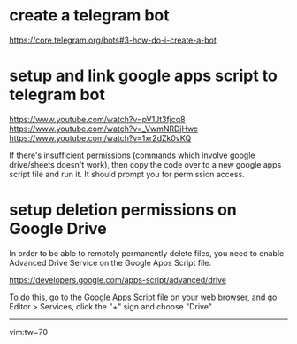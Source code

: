 # create a telegram bot

https://core.telegram.org/bots#3-how-do-i-create-a-bot

# setup and link google apps script to telegram bot

https://www.youtube.com/watch?v=pV1Jt3fjcq8
https://www.youtube.com/watch?v=_VwmNRDjHwc
https://www.youtube.com/watch?v=1xr2dZk0vKQ

If there's insufficient permissions (commands which involve google
drive/sheets doesn't work), then copy the code over to a new google
apps script file and run it. It should prompt you for permission
access.

# setup deletion permissions on Google Drive

In order to be able to remotely permanently delete files, you need to
enable Advanced Drive Service on the Google Apps Script file.

https://developers.google.com/apps-script/advanced/drive

To do this, go to the Google Apps Script file on your web browser,
and go Editor > Services, click the "+" sign and choose "Drive"

---------
vim:tw=70
